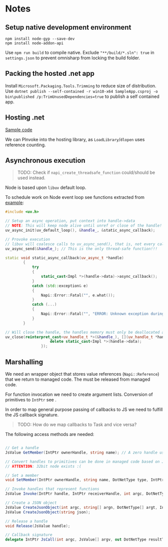 # Notes

## Setup native development environment

```shell
npm install node-gyp --save-dev
npm install node-addon-api
```

Use `npm run build` to compile native.
Exclude `"**/build/*.sln": true` in `settings.json` to prevent omnisharp from locking the build folder.

## Packing the hosted .net app

Install `Microsoft.Packaging.Tools.Trimming` to reduce size of distribution.
Use `dotnet publish --self-contained -r win10-x64 SampleApp.csproj -o bin\published /p:TrimUnusedDependencies=true` to publish a self contained app.

## Hosting .net

[Sample code](https://github.com/dotnet/samples/tree/master/core/hosting/HostWithCoreClrHost)

We can PInvoke into the hosting library, as `LoadLibrary`/`dlopen` uses reference counting.

## Asynchronous execution

> TODO: Check if `napi_create_threadsafe_function` could/should be used instead.

Node is based upon `libuv` default loop.

To schedule work on Node event loop see functions extracted from [example](https://github.com/mika-fischer/napi-thread-safe-callback):

```cpp
#include <uv.h>

// Setup an async operation, put context into handle->data
// NOTE: This will keep node alive until unref or close of the handle!
uv_async_init(uv_default_loop(), &handle_, &static_async_callback);

// Provoke execution
// libuv will coalesce calls to uv_async_send(), that is, not every call to it will yield an execution of the callback.
uv_async_send(&handle_); // This is the only thread-safe function!!!

static void static_async_callback(uv_async_t *handle)
        {
            try
            {
                static_cast<Impl *>(handle->data)->async_callback();
            }
            catch (std::exception& e)
            {
                Napi::Error::Fatal("", e.what());
            }
            catch (...) 
            {
                Napi::Error::Fatal("", "ERROR: Unknown exception during async callback");
            }
        }

// Will close the handle, the handles memory must only be deallocated after the callback is called.
uv_close(reinterpret_cast<uv_handle_t *>(&handle_), [](uv_handle_t *handle) {
                    delete static_cast<Impl *>(handle->data);
                });

```

## Marshalling

We need an wrapper object that stores value references (`Napi::Reference`) that we return to managed code.
The must be released from managed code.

For function invocation we need to create argument lists.
Conversion of primitives to `IntPtr` see [](https://gist.github.com/jordanzhang/2288117).

In order to map general purpose passing of callbacks to JS we need to fulfill the JS callback signature.

> TODO: How do we map callbacks to Task and vice versa?

The following access methods are needed:
```cs

// Get a handle
JsValue GetMember(IntPtr ownerHandle, string name); // A zero handle uses the global object.

// Convert handles to primitives can be done in managed code based on JsType
// ATTENTION: 32bit node exists :(

// Set a member
void SetMember(IntPtr ownerHandle, string name, DotNetType type, IntPtr value);

// Invoke handles that represent functions
JsValue Invoke(IntPtr handle, IntPtr receiverHandle, int argc, DotNetType[] argt, IntPtr[] argv);

// Create a JSON object
JsValue CreateJsonObject(int argc, string[] argn, DotNetType[] argt, IntPtr[] argv);
JsValue CreateJsonObject(string json);

// Release a handle
void Release(JsValue handle);

// Callback signature
delegate IntPtr JsCall(int argc, JsValue[] argv, out DotNetType resultType)

```






